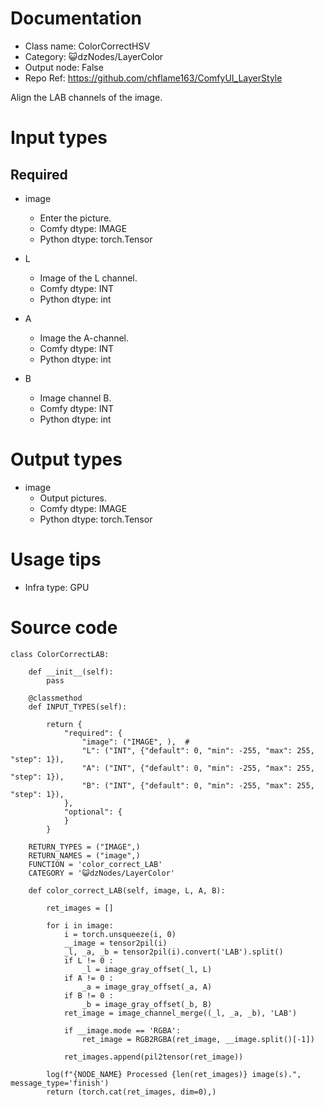 # Documentation
- Class name: ColorCorrectHSV
- Category: 😺dzNodes/LayerColor
- Output node: False
- Repo Ref: https://github.com/chflame163/ComfyUI_LayerStyle

Align the LAB channels of the image.

# Input types
## Required

- image
    - Enter the picture.
    - Comfy dtype: IMAGE
    - Python dtype: torch.Tensor

- L
    - Image of the L channel.
    - Comfy dtype: INT
    - Python dtype: int

- A
    - Image the A-channel.
    - Comfy dtype: INT
    - Python dtype: int

- B
    - Image channel B.
    - Comfy dtype: INT
    - Python dtype: int
    
# Output types

- image
    - Output pictures.
    - Comfy dtype: IMAGE
    - Python dtype: torch.Tensor

# Usage tips
- Infra type: GPU

# Source code
```
class ColorCorrectLAB:

    def __init__(self):
        pass

    @classmethod
    def INPUT_TYPES(self):

        return {
            "required": {
                "image": ("IMAGE", ),  #
                "L": ("INT", {"default": 0, "min": -255, "max": 255, "step": 1}),
                "A": ("INT", {"default": 0, "min": -255, "max": 255, "step": 1}),
                "B": ("INT", {"default": 0, "min": -255, "max": 255, "step": 1}),
            },
            "optional": {
            }
        }

    RETURN_TYPES = ("IMAGE",)
    RETURN_NAMES = ("image",)
    FUNCTION = 'color_correct_LAB'
    CATEGORY = '😺dzNodes/LayerColor'

    def color_correct_LAB(self, image, L, A, B):

        ret_images = []

        for i in image:
            i = torch.unsqueeze(i, 0)
            __image = tensor2pil(i)
            _l, _a, _b = tensor2pil(i).convert('LAB').split()
            if L != 0 :
                _l = image_gray_offset(_l, L)
            if A != 0 :
                _a = image_gray_offset(_a, A)
            if B != 0 :
                _b = image_gray_offset(_b, B)
            ret_image = image_channel_merge((_l, _a, _b), 'LAB')

            if __image.mode == 'RGBA':
                ret_image = RGB2RGBA(ret_image, __image.split()[-1])

            ret_images.append(pil2tensor(ret_image))

        log(f"{NODE_NAME} Processed {len(ret_images)} image(s).", message_type='finish')
        return (torch.cat(ret_images, dim=0),)

```
